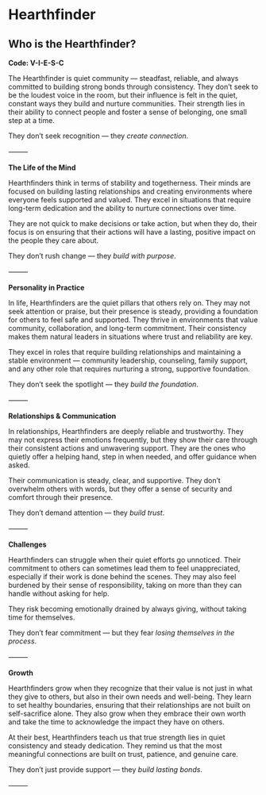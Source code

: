# Hearthfinder
## Who is the Hearthfinder?
**Code: V-I-E-S-C**

The Hearthfinder is quiet community — steadfast, reliable, and always committed to building strong bonds through consistency. They don’t seek to be the loudest voice in the room, but their influence is felt in the quiet, constant ways they build and nurture communities. Their strength lies in their ability to connect people and foster a sense of belonging, one small step at a time.

They don’t seek recognition — they *create connection*.

⸻

**The Life of the Mind**

Hearthfinders think in terms of stability and togetherness. Their minds are focused on building lasting relationships and creating environments where everyone feels supported and valued. They excel in situations that require long-term dedication and the ability to nurture connections over time.

They are not quick to make decisions or take action, but when they do, their focus is on ensuring that their actions will have a lasting, positive impact on the people they care about.

They don’t rush change — they *build with purpose*.

⸻

**Personality in Practice**

In life, Hearthfinders are the quiet pillars that others rely on. They may not seek attention or praise, but their presence is steady, providing a foundation for others to feel safe and supported. They thrive in environments that value community, collaboration, and long-term commitment. Their consistency makes them natural leaders in situations where trust and reliability are key.

They excel in roles that require building relationships and maintaining a stable environment — community leadership, counseling, family support, and any other role that requires nurturing a strong, supportive foundation.

They don’t seek the spotlight — they *build the foundation*.

⸻

**Relationships & Communication**

In relationships, Hearthfinders are deeply reliable and trustworthy. They may not express their emotions frequently, but they show their care through their consistent actions and unwavering support. They are the ones who quietly offer a helping hand, step in when needed, and offer guidance when asked.

Their communication is steady, clear, and supportive. They don’t overwhelm others with words, but they offer a sense of security and comfort through their presence.

They don’t demand attention — they *build trust*.

⸻

**Challenges**

Hearthfinders can struggle when their quiet efforts go unnoticed. Their commitment to others can sometimes lead them to feel unappreciated, especially if their work is done behind the scenes. They may also feel burdened by their sense of responsibility, taking on more than they can handle without asking for help.

They risk becoming emotionally drained by always giving, without taking time for themselves.

They don’t fear commitment — but they fear *losing themselves in the process*.

⸻

**Growth**

Hearthfinders grow when they recognize that their value is not just in what they give to others, but also in their own needs and well-being. They learn to set healthy boundaries, ensuring that their relationships are not built on self-sacrifice alone. They also grow when they embrace their own worth and take the time to acknowledge the impact they have on others.

At their best, Hearthfinders teach us that true strength lies in quiet consistency and steady dedication. They remind us that the most meaningful connections are built on trust, patience, and genuine care.

They don’t just provide support — they *build lasting bonds*.

⸻
